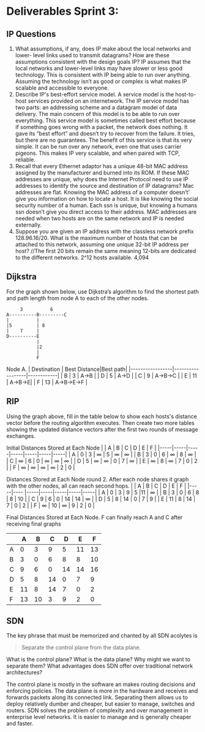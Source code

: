# Deliverables Sprint 3:
## IP Questions
1.	What assumptions, if any, does IP make about the local networks and lower- level links used to transmit datagrams? How are these assumptions consistent with the design goals IP?
IP assumes that the local networks and lower-level links may have slower or less good technology. This is consistent with IP being able to run over anything. Assuming the technology isn’t as good or complex is what makes IP scalable and accessible to everyone. 
2.	Describe IP's best-effort service model.
A service model is the host-to-host services provided on an internetwork. The IP service model has two parts: an addressing scheme and a datagram model of data delivery. The main concern of this model is to be able to run over everything. This service model is sometimes called best effort because if something goes wrong with a packet, the network does nothing. It gave its “best effort” and doesn’t try to recover from the failure. It tries, but there are no guarantees. The benefit of this service is that its very simple. It can be run over any network, even one that uses carrier pigeons. This makes IP very scalable, and when paired with TCP, reliable. 
3.	Recall that every Ethernet adaptor has a unique 48-bit MAC address assigned by the manufacturer and burned into its ROM. If these MAC addresses are unique, why does the Internet Protocol need to use IP addresses to identify the source and destination of IP datagrams?
Mac addresses are flat. Knowing the MAC address of a computer doesn’t’ give you information on how to locate a host. It is like knowing the social security number of a human. Each ssn is unique, but knowing a humans ssn doesn’t give you direct access to their address. MAC addresses are needed when two hosts are on the same network and IP is needed externally. 
4.	Suppose you are given an IP address with the classless network prefix 128.96.16/20. What is the maximum number of hosts that can be attached to this network, assuming one unique 32-bit IP address per host?
//The first 20 bits remain the same meaning 12-bits are dedicated to the different networks. 2^12 hosts available. 4,094




## Dijkstra

For the graph shown below, use Dijkstra’s algorithm to find the shortest path and path length from node A to each of the other nodes.

```
     3          6 
A----------B---------C 
|          |
|5         | 8 
|    7     |
D----------E
           | 
           |2 
           |
           F
```



Node A.
| Destination | Best Distance|Best path|
|-----------------|------------------|------------|
|   B                  |  3                    |    A->B  |
|   D                  |  5                    |    A->D  |
|   C                  |  9                    |    A->B->C  |
|   E                  | 11                   |    A->B->E|
|   F                  |  13                   |    A->B->E->F |















## RIP

Using the graph above, fill in the table below to show each hosts's distance vector before the routing algorithm executes. Then create two more tables showing
the updated distance vectors after the first two rounds of message exchanges.


Initial Distances Stored at Each Node 
|     |  A  |  B  |  C  |  D  |  E  |  F  |
|-----|-----|-----|-----|-----|-----|-----|
|  A  |  0  |   3  | ∞ |  5  |   ∞  |  ∞  |
|  B  |   3  |   0  |  6   |  ∞  |  8   |  ∞  |
|  C  |  ∞  |  6   |   0  |  ∞  | ∞  | ∞  |
|  D  |  5   |  ∞    |  ∞  |   0  |  7  | ∞  |
|  E  |   ∞   |   8  | ∞  |   7  |  0   |  2   |
|  F  |  ∞    |   ∞   | ∞  | ∞  |    2 |   0  |


Distances Stored at Each Node round 2. After each node shares it graph with the other nodes, all can reach second hops.
|       |  A  |  B  |  C  |  D  |  E   |  F  |
|-----|---- |-----|-----|-----|-----|-----|
|  A  |  0  |   3  | 9   |  5  |11  | ∞    |
|  B  |  3  |   0  |  6  |  8  | 8   |  10 |
|  C  |  9  |  6   |  0  | 14 | 14 | ∞    |
|  D  |  5  |  8   | 14 |  0  |  7  | 9    |
|  E  | 11 |   8  | 14  | 7  |  0   |  2   |
|  F  | ∞    | 10 |  ∞    |  9  |   2 |   0  |

Final Distances Stored at Each Node. F can finally reach A and C after receiving final graphs

|       |  A  |  B  |  C  |  D  |  E   |  F  |
|-----|---- |-----|-----|-----|-----|-----|
|  A  |  0  |   3  | 9   |  5  |11  | 13 |
|  B  |  3  |   0  |  6  |  8  | 8   |  10 |
|  C  |  9  |  6   |  0  | 14 | 14 | 16  |
|  D  |  5  |  8   | 14 |  0  |  7  | 9    |
|  E  | 11 |   8  | 14  | 7  |  0   |  2   |
|  F  | 13  | 10 |  3   |  9  |   2 |   0  |





## SDN

The key phrase that must be memorized and chanted by all SDN acolytes is

> Separate the control plane from the data plane.

What is the control plane? What is the data plane? Why might we want to separate them? What advantages does SDN offer over traditional network architectures?


The control plane is mostly in the software an makes routing decisions and enforcing policies. The data plane is more in the hardware and receives and forwards packets along its connected link. Separating them allows us to deploy relatively dumber and cheaper, but easier to manage, switches and routers. SDN solves the problem of complexity and over management in enterprise level networks. It is easier to manage and is generally cheaper and faster.
